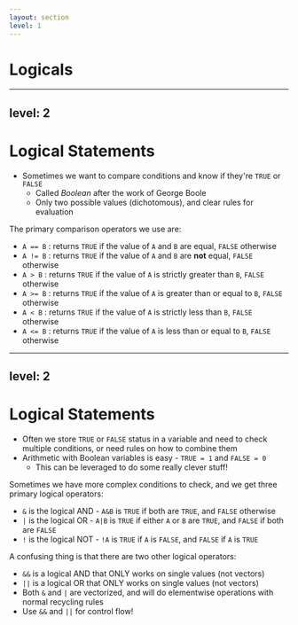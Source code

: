 ```yaml
---
layout: section
level: 1
---
```


# Logicals

---
level: 2
---

# Logical Statements

- Sometimes we want to compare conditions and know if they're `TRUE` or `FALSE`
  - Called _Boolean_ after the work of George Boole
  - Only two possible values (dichotomous), and clear rules for evaluation

<v-click>The primary comparison operators we use are:</v-click>

<v-clicks>

  - `A == B` : returns `TRUE` if the value of `A` and `B` are equal, `FALSE` otherwise
  - `A != B` : returns `TRUE` if the value of `A` and `B` are **not** equal, `FALSE` otherwise
  - `A > B` : returns `TRUE` if the value of `A` is strictly greater than `B`, `FALSE` otherwise
  - `A >= B` : returns `TRUE` if the value of `A` is greater than or equal to `B`, `FALSE` otherwise
  - `A < B` : returns `TRUE` if the value of `A` is strictly less than `B`, `FALSE` otherwise
  - `A <= B` : returns `TRUE` if the value of `A` is less than or equal to `B`, `FALSE` otherwise

</v-clicks>


---
level: 2
---

# Logical Statements

- Often we store `TRUE` or `FALSE` status in a variable and need to check multiple conditions, or need rules on how to combine them
- Arithmetic with Boolean variables is easy - `TRUE = 1` and `FALSE = 0`
  - This can be leveraged to do some really clever stuff!

<v-click>Sometimes we have more complex conditions to check, and we get three primary logical operators:</v-click>

<v-clicks>

  - `&` is the logical AND - `A&B` is `TRUE` if both are `TRUE`, and `FALSE` otherwise
  - `|` is the logical OR - `A|B` is `TRUE` if either `A` or `B` are `TRUE`, and `FALSE` if both are `FALSE`
  - `!` is the logical NOT - `!A` is `TRUE` if `A` is `FALSE`, and `FALSE` if `A` is `TRUE`

</v-clicks>

<v-click>A confusing thing is that there are two other logical operators:</v-click>

<v-clicks>

  - `&&` is a logical AND that ONLY works on single values (not vectors)
  - `||` is a logical OR that ONLY works on single values (not vectors)
  - Both `&` and `|` are vectorized, and will do elementwise operations with normal recycling rules
  - Use `&&` and `||` for control flow! 

</v-clicks>
